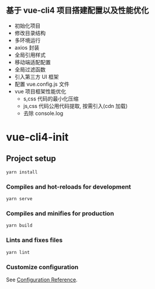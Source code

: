 ## 基于 vue-cli4 项目搭建配置以及性能优化

- 初始化项目
- 修改目录结构
- 多环境运行
- axios 封装
- 全局引用样式
- 移动端适配配置
- 全局过滤函数
- 引入第三方 UI 框架
- 配置 vue.config.js 文件
- vue 项目框架性能优化
  - s,css 代码的最小化压缩
  - js,css 代码公用代码提取, 按需引入(cdn 加载)
  - 去除 console.log

# vue-cli4-init

## Project setup

```
yarn install
```

### Compiles and hot-reloads for development

```
yarn serve
```

### Compiles and minifies for production

```
yarn build
```

### Lints and fixes files

```
yarn lint
```

### Customize configuration

See [Configuration Reference](https://cli.vuejs.org/config/).
